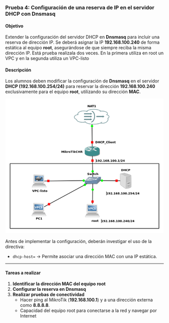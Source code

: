 ### **Prueba 4: Configuración de una reserva de IP en el servidor DHCP con Dnsmasq**  

#### **Objetivo**  
Extender la configuración del servidor DHCP en **Dnsmasq** para incluir una reserva de dirección IP. Se deberá asignar la IP **192.168.100.240** de forma estática al equipo **root**, asegurándose de que siempre reciba la misma dirección IP. Está prueba realizala dos veces. En la primera utiliza en root un VPC y en la segunda utiliza un VPC-listo  

#### **Descripción**  
Los alumnos deben modificar la configuración de **Dnsmasq** en el servidor **DHCP (192.168.100.254/24)** para reservar la dirección **192.168.100.240** exclusivamente para el equipo **root**, utilizando su dirección **MAC**.  

![reserva](e3_2_DHCP_reserva.png)


Antes de implementar la configuración, deberán investigar el uso de la directiva:  
- `dhcp-host=` → Permite asociar una dirección MAC con una IP estática.  

---

#### **Tareas a realizar**  

1. **Identificar la dirección MAC del equipo root**  
2. **Configurar la reserva en Dnsmasq**  
3. **Realizar pruebas de conectividad**  
   - Hacer ping al MikroTik (**192.168.100.1**) y a una dirección externa como **8.8.8.8**.  
   - Capacidad del equipo root para conectarse a la red y navegar por Internet  
